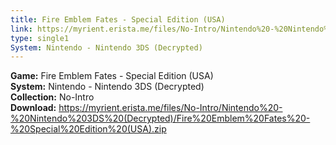 ```yaml
---
title: Fire Emblem Fates - Special Edition (USA)
link: https://myrient.erista.me/files/No-Intro/Nintendo%20-%20Nintendo%203DS%20(Decrypted)/Fire%20Emblem%20Fates%20-%20Special%20Edition%20(USA).zip
type: single1
System: Nintendo - Nintendo 3DS (Decrypted)
---
```

<b>Game:</b> Fire Emblem Fates - Special Edition (USA)<br>
<b>System:</b> Nintendo - Nintendo 3DS (Decrypted)<br>
<b>Collection:</b> No-Intro<br>
<b>Download:</b> https://myrient.erista.me/files/No-Intro/Nintendo%20-%20Nintendo%203DS%20(Decrypted)/Fire%20Emblem%20Fates%20-%20Special%20Edition%20(USA).zip